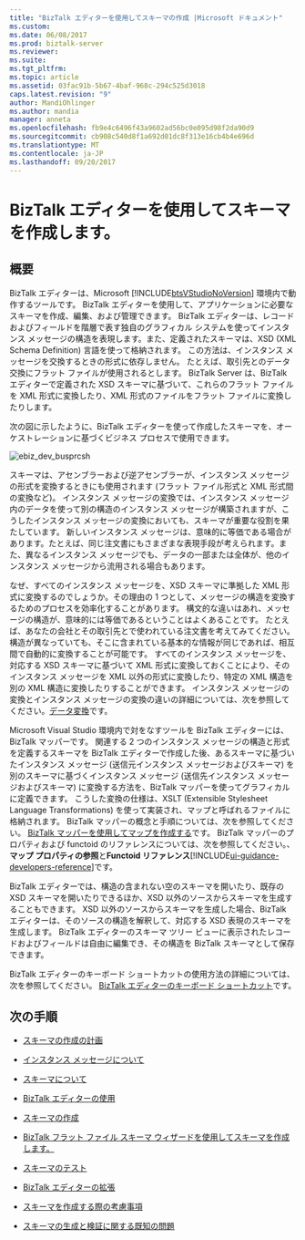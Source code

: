```yaml
---
title: "BizTalk エディターを使用してスキーマの作成 |Microsoft ドキュメント"
ms.custom: 
ms.date: 06/08/2017
ms.prod: biztalk-server
ms.reviewer: 
ms.suite: 
ms.tgt_pltfrm: 
ms.topic: article
ms.assetid: 03fac91b-5b67-4baf-968c-294c525d3018
caps.latest.revision: "9"
author: MandiOhlinger
ms.author: mandia
manager: anneta
ms.openlocfilehash: fb9e4c6496f43a9602ad56bc0e095d98f2da90d9
ms.sourcegitcommit: cb908c540d8f1a692d01dc8f313e16cb4b4e696d
ms.translationtype: MT
ms.contentlocale: ja-JP
ms.lasthandoff: 09/20/2017
---
```

# <a name="create-schemas-using-biztalk-editor"></a>BizTalk エディターを使用してスキーマを作成します。

## <a name="overview"></a>概要
BizTalk エディターは、Microsoft [!INCLUDE[btsVStudioNoVersion](../includes/btsvstudionoversion-md.md)] 環境内で動作するツールです。 BizTalk エディターを使用して、アプリケーションに必要なスキーマを作成、編集、および管理できます。 BizTalk エディターは、レコードおよびフィールドを階層で表す独自のグラフィカル システムを使ってインスタンス メッセージの構造を表現します。また、定義されたスキーマは、XSD (XML Schema Definition) 言語を使って格納されます。 この方法は、インスタンス メッセージを交換するときの形式に依存しません。 たとえば、取引先とのデータ交換にフラット ファイルが使用されるとします。 BizTalk Server は、BizTalk エディターで定義された XSD スキーマに基づいて、これらのフラット ファイルを XML 形式に変換したり、XML 形式のファイルをフラット ファイルに変換したりします。  
  
 次の図に示したように、BizTalk エディターを使って作成したスキーマを、オーケストレーションに基づくビジネス プロセスで使用できます。  
  
 ![](../core/media/ebiz-dev-busprcsh.gif "ebiz_dev_busprcsh")  
  
 スキーマは、アセンブラーおよび逆アセンブラーが、インスタンス メッセージの形式を変換するときにも使用されます (フラット ファイル形式と XML 形式間の変換など)。 インスタンス メッセージの変換では、インスタンス メッセージ内のデータを使って別の構造のインスタンス メッセージが構築されますが、こうしたインスタンス メッセージの変換においても、スキーマが重要な役割を果たしています。 新しいインスタンス メッセージは、意味的に等価である場合があります。たとえば、同じ注文書にもさまざまな表現手段が考えられます。また、異なるインスタンス メッセージでも、データの一部または全体が、他のインスタンス メッセージから流用される場合もあります。  
  
 なぜ、すべてのインスタンス メッセージを、XSD スキーマに準拠した XML 形式に変換するのでしょうか。その理由の 1 つとして、メッセージの構造を変換するためのプロセスを効率化することがあります。 構文的な違いはあれ、メッセージの構造が、意味的には等価であるということはよくあることです。 たとえば、あなたの会社とその取引先とで使われている注文書を考えてみてください。構造が異なっていても、そこに含まれている基本的な情報が同じであれば、相互間で自動的に変換することが可能です。 すべてのインスタンス メッセージを、対応する XSD スキーマに基づいて XML 形式に変換しておくことにより、そのインスタンス メッセージを XML 以外の形式に変換したり、特定の XML 構造を別の XML 構造に変換したりすることができます。 インスタンス メッセージの変換とインスタンス メッセージの変換の違いの詳細については、次を参照してください。[データ変換](../core/data-transformation.md)です。  
  
 Microsoft Visual Studio 環境内で対をなすツールを BizTalk エディターには、BizTalk マッパーです。 関連する 2 つのインスタンス メッセージの構造と形式を定義するスキーマを BizTalk エディターで作成した後、あるスキーマに基づいたインスタンス メッセージ (送信元インスタンス メッセージおよびスキーマ) を別のスキーマに基づくインスタンス メッセージ (送信先インスタンス メッセージおよびスキーマ) に変換する方法を、BizTalk マッパーを使ってグラフィカルに定義できます。 こうした変換の仕様は、XSLT (Extensible Stylesheet Language Transformations) を使って実装され、マップと呼ばれるファイルに格納されます。 BizTalk マッパーの概念と手順については、次を参照してください。 [BizTalk マッパーを使用してマップを作成する](../core/creating-maps-using-biztalk-mapper.md)です。 BizTalk マッパーのプロパティおよび functoid のリファレンスについては、次を参照してください。、**マップ プロパティの参照**と**Functoid リファレンス**[!INCLUDE[ui-guidance-developers-reference](../includes/ui-guidance-developers-reference.md)]です。  
  
 BizTalk エディターでは、構造の含まれない空のスキーマを開いたり、既存の XSD スキーマを開いたりできるほか、XSD 以外のソースからスキーマを生成することもできます。 XSD 以外のソースからスキーマを生成した場合、BizTalk エディターは、そのソースの構造を解釈して、対応する XSD 表現のスキーマを生成します。 BizTalk エディターのスキーマ ツリー ビューに表示されたレコードおよびフィールドは自由に編集でき、その構造を BizTalk スキーマとして保存できます。  
  
 BizTalk エディターのキーボード ショートカットの使用方法の詳細については、次を参照してください。 [BizTalk エディターのキーボード ショートカット](../core/biztalk-editor-keyboard-shortcuts.md)です。  
  
## <a name="next-steps"></a>次の手順
  
-   [スキーマの作成の計画](../core/planning-for-schema-creation.md)  
  
-   [インスタンス メッセージについて](../core/about-instance-messages.md)  
  
-   [スキーマについて](../core/about-schemas.md)  
  
-   [BizTalk エディターの使用](../core/using-biztalk-editor.md)  
  
-   [スキーマの作成](../core/creating-schemas.md)  
  
-   [BizTalk フラット ファイル スキーマ ウィザードを使用してスキーマを作成します。](../core/creating-schemas-using-biztalk-flat-file-schema-wizard.md)  
  
-   [スキーマのテスト](../core/testing-schemas.md)  
  
-   [BizTalk エディターの拡張](../core/extending-biztalk-editor.md)  
  
-   [スキーマを作成する際の考慮事項](../core/considerations-when-creating-schemas.md)  
  
-   [スキーマの生成と検証に関する既知の問題](../core/known-issues-with-schema-generation-and-validation.md)